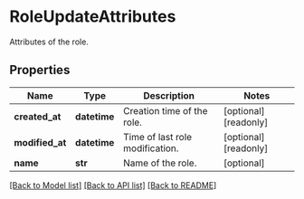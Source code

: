 # RoleUpdateAttributes

Attributes of the role.

## Properties

| Name            | Type         | Description                     | Notes                 |
| --------------- | ------------ | ------------------------------- | --------------------- |
| **created_at**  | **datetime** | Creation time of the role.      | [optional] [readonly] |
| **modified_at** | **datetime** | Time of last role modification. | [optional] [readonly] |
| **name**        | **str**      | Name of the role.               | [optional]            |

[[Back to Model list]](README.md#documentation-for-models) [[Back to API list]](README.md#documentation-for-api-endpoints) [[Back to README]](README.md)
